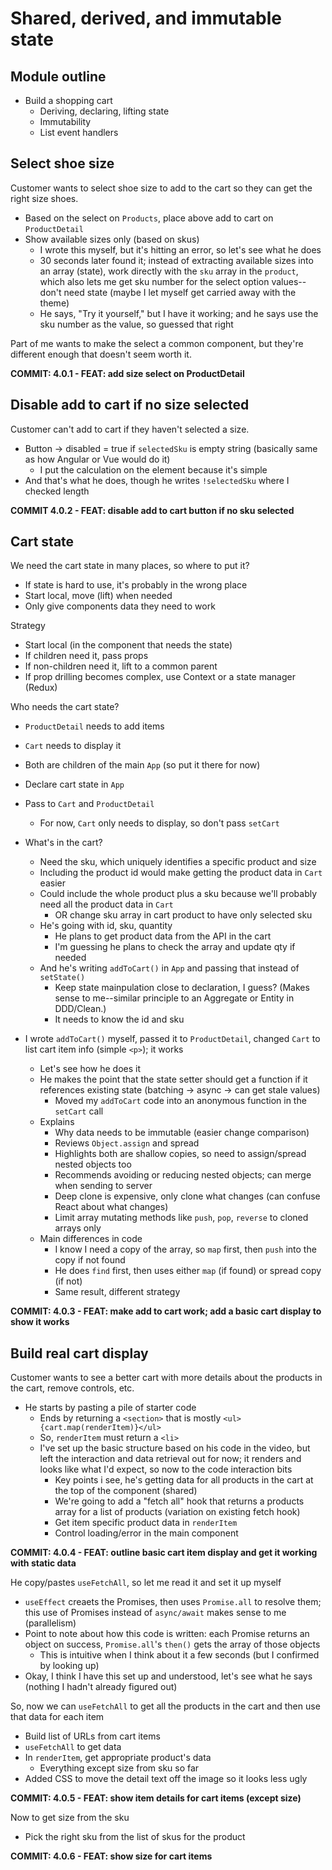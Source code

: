 # Shared, derived, and immutable state

## Module outline

-  Build a shopping cart
   -  Deriving, declaring, lifting state
   -  Immutability
   -  List event handlers

## Select shoe size

Customer wants to select shoe size to add to the cart so they can get the right size shoes.

-  Based on the select on `Products`, place above add to cart on `ProductDetail`
-  Show available sizes only (based on skus)
   -  I wrote this myself, but it's hitting an error, so let's see what he does
   -  30 seconds later found it; instead of extracting available sizes into an array (state), work directly with the `sku` array in the `product`, which also lets me get sku number for the select option values--don't need state (maybe I let myself get carried away with the theme)
   -  He says, "Try it yourself," but I have it working; and he says use the sku number as the value, so guessed that right

Part of me wants to make the select a common component, but they're different enough that doesn't seem worth it.

**COMMIT: 4.0.1 - FEAT: add size select on ProductDetail**

## Disable add to cart if no size selected

Customer can't add to cart if they haven't selected a size.

-  Button -> disabled = true if `selectedSku` is empty string (basically same as how Angular or Vue would do it)
   -  I put the calculation on the element because it's simple
-  And that's what he does, though he writes `!selectedSku` where I checked length

**COMMIT 4.0.2 - FEAT: disable add to cart button if no sku selected**

## Cart state

We need the cart state in many places, so where to put it?

-  If state is hard to use, it's probably in the wrong place
-  Start local, move (lift) when needed
-  Only give components data they need to work

Strategy

-  Start local (in the component that needs the state)
-  If children need it, pass props
-  If non-children need it, lift to a common parent
-  If prop drilling becomes complex, use Context or a state manager (Redux)

Who needs the cart state?

-  `ProductDetail` needs to add items
-  `Cart` needs to display it
-  Both are children of the main `App` (so put it there for now)

-  Declare cart state in `App`
-  Pass to `Cart` and `ProductDetail`
   -  For now, `Cart` only needs to display, so don't pass `setCart`
-  What's in the cart?
   -  Need the sku, which uniquely identifies a specific product and size
   -  Including the product id would make getting the product data in `Cart` easier
   -  Could include the whole product plus a sku because we'll probably need all the product data in `Cart`
      -  OR change sku array in cart product to have only selected sku
   -  He's going with id, sku, quantity
      -  He plans to get product data from the API in the cart
      -  I'm guessing he plans to check the array and update qty if needed
   -  And he's writing `addToCart()` in `App` and passing that instead of `setState()`
      -  Keep state mainpulation close to declaration, I guess? (Makes sense to me--similar principle to an Aggregate or Entity in DDD/Clean.)
      -  It needs to know the id and sku
-  I wrote `addToCart()` myself, passed it to `ProductDetail`, changed `Cart` to list cart item info (simple `<p>`); it works
   -  Let's see how he does it
   -  He makes the point that the state setter should get a function if it references existing state (batching -> async -> can get stale values)
      -  Moved my `addToCart` code into an anonymous function in the `setCart` call
   -  Explains
      -  Why data needs to be immutable (easier change comparison)
      -  Reviews `Object.assign` and spread
      -  Highlights both are shallow copies, so need to assign/spread nested objects too
      -  Recommends avoiding or reducing nested objects; can merge when sending to server
      -  Deep clone is expensive, only clone what changes (can confuse React about what changes)
      -  Limit array mutating methods like `push`, `pop`, `reverse` to cloned arrays only
   -  Main differences in code
      -  I know I need a copy of the array, so `map` first, then `push` into the copy if not found
      -  He does `find` first, then uses either `map` (if found) or spread copy (if not)
      -  Same result, different strategy

**COMMIT: 4.0.3 - FEAT: make add to cart work; add a basic cart display to show it works**

## Build real cart display

Customer wants to see a better cart with more details about the products in the cart, remove controls, etc.

-  He starts by pasting a pile of starter code
   -  Ends by returning a `<section>` that is mostly `<ul>{cart.map(renderItem)}</ul>`
   -  So, `renderItem` must return a `<li>`
   -  I've set up the basic structure based on his code in the video, but left the interaction and data retrieval out for now; it renders and looks like what I'd expect, so now to the code interaction bits
      -  Key points i see, he's getting data for all products in the cart at the top of the component (shared)
      -  We're going to add a "fetch all" hook that returns a products array for a list of products (variation on existing fetch hook)
      -  Get item specific product data in `renderItem`
      -  Control loading/error in the main component

**COMMIT: 4.0.4 - FEAT: outline basic cart item display and get it working with static data**

He copy/pastes `useFetchAll`, so let me read it and set it up myself

-  `useEffect` creaets the Promises, then uses `Promise.all` to resolve them; this use of Promises instead of `async/await` makes sense to me (parallelism)
-  Point to note about how this code is written: each Promise returns an object on success, `Promise.all`'s `then()` gets the array of those objects
   -  This is intuitive when I think about it a few seconds (but I confirmed by looking up)
-  Okay, I think I have this set up and understood, let's see what he says (nothing I hadn't already figured out)

So, now we can `useFetchAll` to get all the products in the cart and then use that data for each item

-  Build list of URLs from cart items
-  `useFetchAll` to get data
-  In `renderItem`, get appropriate product's data
   -  Everything except size from sku so far
-  Added CSS to move the detail text off the image so it looks less ugly

**COMMIT: 4.0.5 - FEAT: show item details for cart items (except size)**

Now to get size from the sku

-  Pick the right sku from the list of skus for the product

**COMMIT: 4.0.6 - FEAT: show size for cart items**
